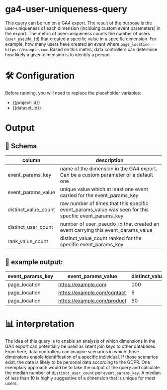 # ga4-user-uniqueness-query
This query can be run on a GA4 export. The result of the purpose is the user-uniqueness of each dimension (inclduing custom event parameters) in the export. The metric of user-uniqueness counts the number of users (`user_pseudo_id`) that created a specific value in a specific dimension. For example, how many users have created an event where `page_location` = `https://example.com`. Based on this metric, data controllers can determine how likely a given dimension is to identify a person. 

# 🛠️ Configuration 
Before running, you will need to replace the placeholder variables:
- {{project-id}}
- {{dataset_id}}

# Output

## 🎨 Schema

|column|description|
|---|---|
|event_params_key|name of the dimension in the GA4 export. Can be a custom parameter or a default one|
|event_params_value|unique value which at least one event carried for the event_params_key|
|distinct_value_count|raw number of times that this specific event_params_value was seen for this specfiic event_params_key|
|distinct_user_count|number of user_pseudo_id that created an event carrying this event_params_value|
|rank_value_count|distinct_value_count ranked for the specific event_params_key|

## 👀 example output:
|event_params_key|event_params_value|distinct_value_count|distinct_user_count|rank_value_count|
|---|---|---|---|---|
|page_location|https://example.com|100|20|1|
|page_location|https://example.com/contact|5|5|3|
|page_location|https://example.com/product|50|10|2|

# 📊 interpretation
The idea of this query is to enable an analysis of which dimensions in the GA4 export can potentially be used as latent join keys to other databases. From here, data controllers can imagine scenarios in which those dimensions enable identification of a specific individual. If those scenarios exist, the data is likely to be personal data according to the GDPR. 
One exemplary approach would be to take the output of the query and calculate the median number of `distinct_user_count` per `event_params_key`. A median of less than 10 is highly suggestive of a dimension that is unique for most users.

